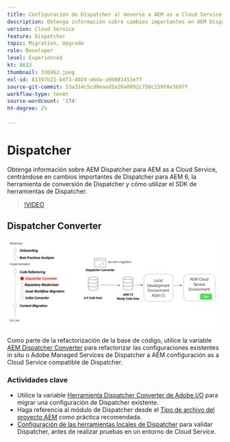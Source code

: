 ```yaml
---
title: Configuración de Dispatcher al moverse a AEM as a Cloud Service
description: Obtenga información sobre cambios importantes en AEM Dispatcher para AEM as a Cloud Service, la herramienta de conversión de Dispatcher y cómo utilizar el SDK de herramientas de Dispatcher.
version: Cloud Service
feature: Dispatcher
topic: Migration, Upgrade
role: Developer
level: Experienced
kt: 8633
thumbnail: 336962.jpeg
exl-id: 81397b21-b4f3-4024-a6da-a9b681453eff
source-git-commit: 53a314c5cd9eaad5a26a0992c750c159f8e3697f
workflow-type: tm+mt
source-wordcount: '174'
ht-degree: 2%

---
```


# Dispatcher

Obtenga información sobre AEM Dispatcher para AEM as a Cloud Service, centrándose en cambios importantes de Dispatcher para AEM 6, la herramienta de conversión de Dispatcher y cómo utilizar el SDK de herramientas de Dispatcher.

>[!VIDEO](https://video.tv.adobe.com/v/336962/?quality=12&learn=on)

## Dispatcher Converter

![Dispatcher Converter](./assets/dispatcher-converter-diagram.png)

Como parte de la refactorización de la base de código, utilice la variable [AEM Dispatcher Converter](https://experienceleague.adobe.com/docs/experience-manager-cloud-service/moving/refactoring-tools/dispatcher-transformation-utility-tools.html) para refactorizar las configuraciones existentes in situ o Adobe Managed Services de Dispatcher a AEM configuración as a Cloud Service compatible de Dispatcher.

### Actividades clave

* Utilice la variable [Herramienta Dispatcher Converter de Adobe I/O](https://github.com/adobe/aio-cli-plugin-aem-cloud-service-migration#aio-aem-migrationdispatcher-converter) para migrar una configuración de Dispatcher existente.
* Haga referencia al módulo de Dispatcher desde el [Tipo de archivo del proyecto AEM](https://github.com/adobe/aem-project-archetype/tree/develop/src/main/archetype/dispatcher.cloud) como práctica recomendada.
* [Configuración de las herramientas locales de Dispatcher](https://experienceleague.adobe.com/docs/experience-manager-learn/cloud-service/local-development-environment-set-up/dispatcher-tools.html) para validar Dispatcher, antes de realizar pruebas en un entorno de Cloud Service.


